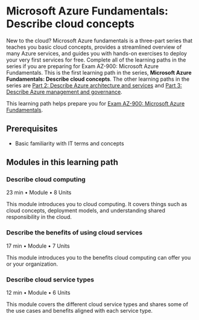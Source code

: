 # Microsoft Azure Fundamentals: Describe cloud concepts

New to the cloud? Microsoft Azure fundamentals is a three-part series that teaches you basic cloud concepts, provides a streamlined overview of many Azure services, and guides you with hands-on exercises to deploy your very first services for free. Complete all of the learning paths in the series if you are preparing for Exam AZ-900: Microsoft Azure Fundamentals. This is the first learning path in the series, **Microsoft Azure Fundamentals: Describe cloud concepts**. The other learning paths in the series are [Part 2: Describe Azure architecture and services](https://learn.microsoft.com/en-us/training/paths/azure-fundamentals-describe-azure-architecture-services/) and [Part 3: Describe Azure management and governance](https://learn.microsoft.com/en-us/training/paths/describe-azure-management-governance/).

This learning path helps prepare you for [Exam AZ-900: Microsoft Azure Fundamentals](https://learn.microsoft.com/credentials/certifications/exams/az-900/).

## Prerequisites

- Basic familiarity with IT terms and concepts

## Modules in this learning path

### Describe cloud computing

23 min • Module • 8 Units

This module introduces you to cloud computing. It covers things such as cloud concepts, deployment models, and understanding shared responsibility in the cloud.

### Describe the benefits of using cloud services

17 min • Module • 7 Units

This module introduces you to the benefits cloud computing can offer you or your organization.

### Describe cloud service types

12 min • Module • 6 Units

This module covers the different cloud service types and shares some of the use cases and benefits aligned with each service type.
